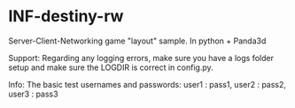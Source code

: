INF-destiny-rw
==============

Server-Client-Networking game "layout" sample. In python + Panda3d





Support:
Regarding any logging errors, make sure you have a logs folder setup and make sure the LOGDIR is correct in config.py.

Info:
The basic test usernames and passwords:
user1 : pass1,
user2 : pass2,
user3 : pass3